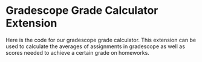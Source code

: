 # Gradescope Grade Calculator Extension

Here is the code for our gradescope grade calculator. This extension can be used to calculate the averages of assignments in gradescope as well as scores needed to achieve a certain grade
on homeworks.
